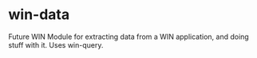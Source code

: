 win-data
========

Future WIN Module for extracting data from a WIN application, and doing stuff with it. Uses win-query.
